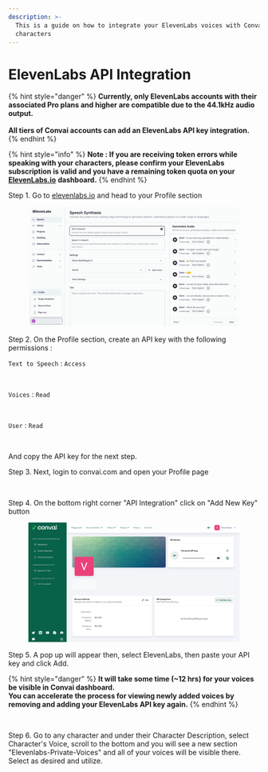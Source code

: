 ```yaml
---
description: >-
  This is a guide on how to integrate your ElevenLabs voices with Convai
  characters
---
```


# ElevenLabs API Integration

{% hint style="danger" %}
**Currently, only ElevenLabs accounts with their associated Pro plans and higher are compatible due to the 44.1kHz audio output.** \
\
**All tiers of Convai accounts can add an ElevenLabs API key integration.**
{% endhint %}

{% hint style="info" %}
**Note : If you are receiving token errors while speaking with your characters,  please confirm your ElevenLabs subscription is valid and you have a remaining token quota on your** [**ElevenLabs.io**](https://elevenlabs.io/) **dashboard.**
{% endhint %}

Step 1.  Go to [elevenlabs.io](https://elevenlabs.io/) and head to your Profile section

<figure><img src="../../../.gitbook/assets/Untitled design (5) (2).png" alt=""><figcaption></figcaption></figure>

Step 2. On the Profile section, create an API key with the following permissions :

`Text to Speech`  : `Access`&#x20;

<figure><img src="../../../.gitbook/assets/Screenshot 2025-08-27 at 5.54.40 PM.png" alt=""><figcaption></figcaption></figure>

`Voices` : `Read`&#x20;

<figure><img src="../../../.gitbook/assets/Screenshot 2025-08-27 at 5.54.57 PM.png" alt=""><figcaption></figcaption></figure>

`User` : `Read`&#x20;

<figure><img src="../../../.gitbook/assets/Screenshot 2025-08-27 at 5.55.11 PM.png" alt=""><figcaption></figcaption></figure>

And copy the API key for the next step.

Step 3. Next, login to convai.com and open your Profile page

<figure><img src="https://files.gitbook.com/v0/b/gitbook-x-prod.appspot.com/o/spaces%2FtvHXv9Cpl8QzA5tY9MJh%2Fuploads%2FAJxT96IvZIPOhEMg3M5G%2FScreenshot%202024-02-06%20at%206.45.04%E2%80%AFPM.png?alt=media&#x26;token=9103ac42-6597-48d8-8e0f-c429acfaaa49" alt=""><figcaption></figcaption></figure>

Step 4. On the bottom right corner "API Integration" click on "Add New Key" button

<figure><img src="../../../.gitbook/assets/Untitled design (2).png" alt=""><figcaption></figcaption></figure>

Step 5. A pop up will appear then, select ElevenLabs, then paste your API key and click Add.

{% hint style="danger" %}
**It will take some time (\~12 hrs) for your voices be visible in Convai dashboard.** \
**You can accelerate the process for viewing newly added voices by removing and adding your ElevenLabs API key again.**
{% endhint %}

<figure><img src="https://files.gitbook.com/v0/b/gitbook-x-prod.appspot.com/o/spaces%2FtvHXv9Cpl8QzA5tY9MJh%2Fuploads%2Fs8EbPIU1l9PpKRJNuseC%2FScreenshot%202024-02-06%20at%206.48.43%E2%80%AFPM.png?alt=media&#x26;token=774991bb-c41a-4743-afed-6e0094850c81" alt=""><figcaption></figcaption></figure>

Step 6. Go to any character and under their Character Description, select Character's Voice, scroll to the bottom and you will see a  new section "Elevenlabs-Private-Voices" and all of your voices will be visible there. Select as desired and utilize.

<figure><img src="https://files.gitbook.com/v0/b/gitbook-x-prod.appspot.com/o/spaces%2FtvHXv9Cpl8QzA5tY9MJh%2Fuploads%2FS9INCC48hKOpkP85fLXI%2FScreenshot%202024-02-06%20at%207.04.09%E2%80%AFPM.png?alt=media&#x26;token=f0168791-2e67-49fe-bc8b-21eee468870b" alt=""><figcaption></figcaption></figure>
